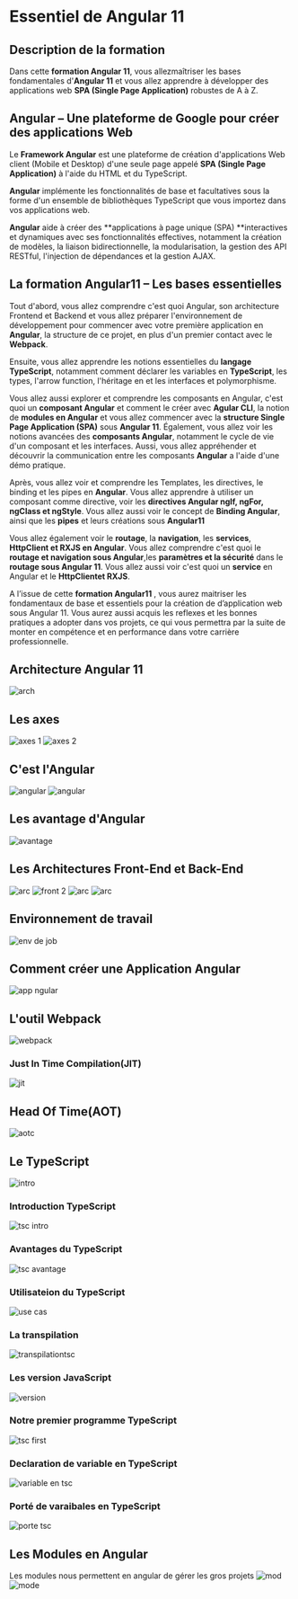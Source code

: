 # Essentiel de Angular 11

## Description de la formation
Dans cette **formation Angular 11**, vous allezmaîtriser les bases fondamentales d'**Angular 11** et vous allez apprendre à développer des applications web **SPA (Single Page Application)** robustes de A à Z.

## Angular – Une plateforme de Google pour créer des applications Web

Le **Framework Angular** est une plateforme de création d'applications Web client (Mobile et Desktop) d'une seule page appelé **SPA (Single Page Application)** à l'aide du HTML et du TypeScript.

**Angular** implémente les fonctionnalités de base et facultatives sous la forme d'un ensemble de bibliothèques TypeScript que vous importez dans vos applications web.

**Angular** aide à créer des **applications à page unique (SPA) **interactives et dynamiques avec ses fonctionnalités effectives, notamment la création de modèles, la liaison bidirectionnelle, la modularisation, la gestion des API RESTful, l'injection de dépendances et la gestion AJAX.

## La formation Angular11 – Les bases essentielles
Tout d'abord, vous allez comprendre c'est quoi Angular, son architecture Frontend et Backend et vous allez préparer l'environnement de développement pour commencer avec votre première application en **Angular**, la structure de ce projet, en plus d'un premier contact avec le **Webpack**.

Ensuite, vous allez apprendre les notions essentielles du **langage TypeScript**, notamment comment déclarer les variables en **TypeScript**, les types, l'arrow function, l'héritage en et les interfaces et polymorphisme.

Vous allez aussi explorer et comprendre les composants en Angular, c'est quoi un **composant Angular** et comment le créer avec **Agular CLI**, la notion de **modules en Angular** et vous allez commencer avec la **structure Single Page Application (SPA)** sous **Angular 11**. Également, vous allez voir les notions avancées des **composants Angular**, notamment le cycle de vie d'un composant et les interfaces. Aussi, vous allez appréhender et découvrir la communication entre les composants **Angular** a l'aide d'une démo pratique.

Après, vous allez voir et comprendre les Templates, les directives, le binding et les pipes en **Angular**. Vous allez apprendre à utiliser un composant comme directive, voir les **directives Angular ngIf, ngFor, ngClass et ngStyle**. Vous allez aussi voir le concept de **Binding Angular**, ainsi que les **pipes** et leurs créations sous **Angular11**

Vous allez également voir le **routage**, la **navigation**, les **services**, **HttpClient et RXJS en Angular**. Vous allez comprendre c'est quoi le **routage et navigation sous Angular**,les **paramètres et la sécurité** dans le **routage sous Angular 11**. Vous allez aussi voir c'est quoi un **service** en Angular et le **HttpClientet RXJS**.

A l’issue de cette **formation Angular11** , vous aurez maitriser les fondamentaux de base et essentiels pour la création de d’application web sous Angular 11. Vous aurez aussi acquis les reflexes et les bonnes pratiques a adopter dans vos projets, ce qui vous permettra par la suite de monter en compétence et en performance dans votre carrière professionnelle.
## Architecture Angular 11
![arch](images/archi.png)
## Les axes
![axes 1](images/axes.png)
![axes 2](images/axes2.png)
## C'est l'Angular
![angular](images/angular2.png)
![angular](images/angular3.png)
## Les avantage d'Angular
![avantage](images/avantageangular.png)
## Les Architectures Front-End et Back-End
![arc](images/arcfront.png)
![front 2](images/arcfront2.png)
![arc](images/arcfront3.png)
![arc](images/arcfront4.png)

## Environnement de travail
![env de job](images/envt.png)
## Comment créer une Application Angular
![app ngular](images/app.png)
## L'outil Webpack
![webpack](images/webpack.png)
### Just In Time Compilation(JIT)
![jit](images/jitc.png)
## Head Of Time(AOT)
![aotc](images/aotc.png)
## Le TypeScript 
![intro](images/tsc.png)
### Introduction TypeScript
![tsc intro](images/introtsc.png)
### Avantages du TypeScript
![tsc avantage](images/avantagetsc.png)
### Utilisateion du TypeScript
![use cas](images/utilisationtsc.png)
### La transpilation
![transpilationtsc](images/transpilation.png)
### Les version JavaScript
![version](images/versionjs.png)
### Notre premier programme TypeScript
![tsc first](images/premierprogtsc.png)
### Declaration de variable en TypeScript
![variable en tsc](images/variabletsc.png)
### Porté de varaibales en TypeScript
![porte tsc](images/portetsc.png)

## Les Modules en Angular
Les modules nous permettent en angular de gérer les gros projets
![mod](images/module1.png)
![mode](images/module2.png)

